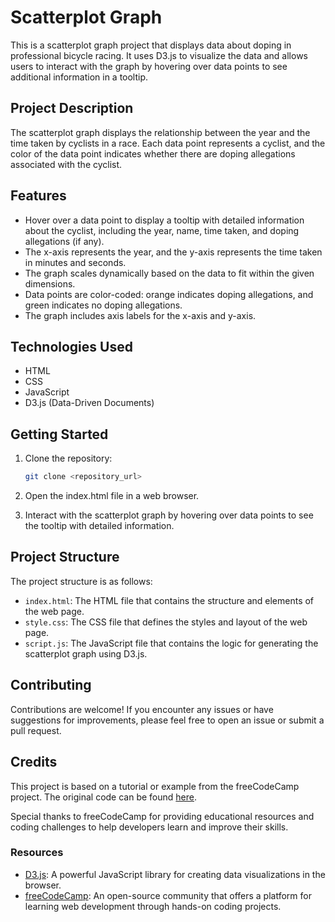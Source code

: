 # Scatterplot Graph
This is a scatterplot graph project that displays data about doping in professional bicycle racing. It uses D3.js to visualize the data and allows users to interact with the graph by hovering over data points to see additional information in a tooltip.

## Project Description
The scatterplot graph displays the relationship between the year and the time taken by cyclists in a race. Each data point represents a cyclist, and the color of the data point indicates whether there are doping allegations associated with the cyclist.

## Features
- Hover over a data point to display a tooltip with detailed information about the cyclist, including the year, name, time taken, and doping allegations (if any).
- The x-axis represents the year, and the y-axis represents the time taken in minutes and seconds.
- The graph scales dynamically based on the data to fit within the given dimensions.
- Data points are color-coded: orange indicates doping allegations, and green indicates no doping allegations.
- The graph includes axis labels for the x-axis and y-axis.

## Technologies Used
- HTML
- CSS
- JavaScript
- D3.js (Data-Driven Documents)

## Getting Started
1. Clone the repository:

   ```bash
   git clone <repository_url>
2. Open the index.html file in a web browser.

3. Interact with the scatterplot graph by hovering over data points to see the tooltip with detailed information.

## Project Structure
The project structure is as follows:

- `index.html`: The HTML file that contains the structure and elements of the web page.
- `style.css`: The CSS file that defines the styles and layout of the web page.
- `script.js`: The JavaScript file that contains the logic for generating the scatterplot graph using D3.js.

## Contributing
Contributions are welcome! If you encounter any issues or have suggestions for improvements, please feel free to open an issue or submit a pull request.

## Credits

This project is based on a tutorial or example from the freeCodeCamp project. The original code can be found [here](https://github.com/freeCodeCamp/ProjectReferenceData).

Special thanks to freeCodeCamp for providing educational resources and coding challenges to help developers learn and improve their skills.

### Resources

- [D3.js](https://d3js.org/): A powerful JavaScript library for creating data visualizations in the browser.
- [freeCodeCamp](https://www.freecodecamp.org/): An open-source community that offers a platform for learning web development through hands-on coding projects.
